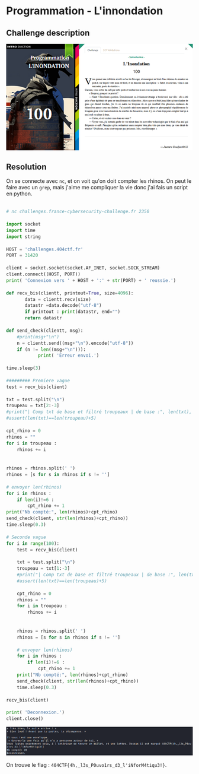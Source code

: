 # Programmation - L'innondation

## Challenge description

![Challenge description](./imgs/l_innondation.png)

## Resolution

On se connecte avec `nc`, et on voit qu'on doit compter les rhinos. On peut le faire avec un `grep`, mais j'aime me compliquer la vie donc j'ai fais un script en python.

```python

# nc challenges.france-cybersecurity-challenge.fr 2350

import socket
import time
import string

HOST = 'challenges.404ctf.fr'
PORT = 31420

client = socket.socket(socket.AF_INET, socket.SOCK_STREAM)
client.connect((HOST, PORT))
print( 'Connexion vers ' + HOST + ':' + str(PORT) + ' reussie.')

def recv_bis(clientt, printout=True, size=4096):
       data = clientt.recv(size)
       datastr =data.decode("utf-8")
       if printout : print(datastr, end="")
       return datastr

def send_check(clientt, msg):
    #print(msg+"\n")
    n = clientt.send((msg+"\n").encode("utf-8"))
    if (n != len((msg+"\n"))):
            print( 'Erreur envoi.')

time.sleep(3)

######### Premiere vague
test = recv_bis(client)

txt = test.split("\n")
troupeau = txt[2:-3]
#print("| Comp txt de base et filtré troupeaux | de base :", len(txt), "troupeau", len(troupeau))
#assert(len(txt)==len(troupeau)+5)

cpt_rhino = 0
rhinos = ""
for i in troupeau :
    rhinos += i


rhinos = rhinos.split(' ')
rhinos = [s for s in rhinos if s != '']

# envoyer len(rhinos)
for i in rhinos :
    if len(i)!=6 :
        cpt_rhino += 1
print("Nb compté:", len(rhinos)+cpt_rhino)
send_check(client, str(len(rhinos)+cpt_rhino))
time.sleep(0.3)

# Seconde vague
for i in range(100):
    test = recv_bis(client)

    txt = test.split("\n")
    troupeau = txt[1:-3]
    #print("| Comp txt de base et filtré troupeaux | de base :", len(txt), "troupeau", len(troupeau))
    #assert(len(txt)==len(troupeau)+5)

    cpt_rhino = 0
    rhinos = ""
    for i in troupeau :
        rhinos += i


    rhinos = rhinos.split(' ')
    rhinos = [s for s in rhinos if s != '']

    # envoyer len(rhinos)
    for i in rhinos :
        if len(i)!=6 :
            cpt_rhino += 1
    print("Nb compté:", len(rhinos)+cpt_rhino)
    send_check(client, str(len(rhinos)+cpt_rhino))
    time.sleep(0.3)

recv_bis(client)

print( 'Deconnexion.')
client.close()
```

![Flag](./imgs/fin_innondation.PNG)

On trouve le flag : `404CTF{4h,_l3s_P0uvo1rs_d3_l'iNforM4tiqu3!}`.